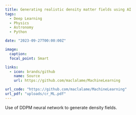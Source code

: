```yaml
---
title: Generating realistic density matter fields using AI
tags:
  - Deep Learning
  - Physics
  - Astronomy
  - Python

date: "2023-09-27T00:00:00Z"

image:
  caption:
  focal_point: Smart

links:
  - icon: brands/github
    name: Source
    url: https://github.com/maclalame/MachineLearning

url_code: "https://github.com/maclalame/MachineLearning"
url_pdf: "uploads/cr_ML.pdf"
---
```


Use of DDPM neural network to generate density fields.

